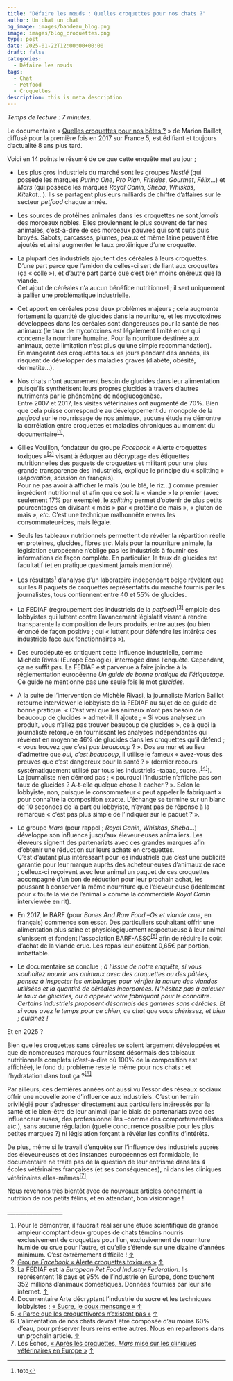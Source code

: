 ```yaml
---
title: "Défaire les nœuds : Quelles croquettes pour nos chats ?"
author: Un chat un chat
bg_image: images/bandeau_blog.png
image: images/blog_croquettes.png
type: post
date: 2025-01-22T12:00:00+00:00
draft: false
categories:
  - Défaire les nœuds
tags:
  - Chat
  - Petfood
  - Croquettes
description: this is meta description
---
```

*Temps de lecture : 7 minutes.*

Le documentaire « [Quelles croquettes pour nos bêtes ?](https://www.youtube.com/watch?v=ZJAdhwGte-o) » de Marion Baillot, diffusé pour la première fois en 2017 sur France 5, est édifiant et toujours d’actualité 8 ans plus tard.

Voici en 14 points le résumé de ce que cette enquête met au jour ;

* Les plus gros industriels du marché sont les groupes *Nestlé* (qui possède les marques *Purina One*, *Pro Plan*, *Friskies*, *Gourmet*, *Félix*…) et *Mars* (qui possède les marques *Royal Canin*, *Sheba*, *Whiskas*, *Kitekat*…). Ils se partagent plusieurs milliards de chiffre d’affaires sur le secteur *petfood* chaque année. 


* Les sources de protéines animales dans les croquettes ne sont *jamais* des morceaux nobles. Elles proviennent le plus souvent de farines animales, c’est-à-dire de ces morceaux pauvres qui sont cuits puis broyés. Sabots, carcasses, plumes, peaux et même laine peuvent être ajoutés et ainsi augmenter le taux protéinique d’une croquette.  


* La plupart des industriels ajoutent des céréales à leurs croquettes. D’une part parce que l’amidon de celles-ci sert de liant aux croquettes (ça « colle »), et d’autre part parce que c’est bien moins onéreux que la viande.\
    Cet ajout de céréales n’a aucun bénéfice nutritionnel ; il sert uniquement à pallier une problématique industrielle.  
* Cet apport en céréales pose deux problèmes majeurs ; cela augmente fortement la quantité de glucides dans la nourriture, et les mycotoxines développées dans les céréales sont dangereuses pour la santé de nos animaux (le taux de mycotoxines est légalement limité en ce qui concerne la nourriture humaine. Pour la nourriture destinée aux animaux, cette limitation n’est plus qu’une simple recommandation).\
    En mangeant des croquettes tous les jours pendant des années, ils risquent de développer des maladies graves (diabète, obésité, dermatite…).  
* Nos chats n’ont aucunement besoin de glucides dans leur alimentation puisqu’ils synthétisent leurs propres glucides à travers d’autres nutriments par le phénomène de néoglucogenèse.\
    Entre 2007 et 2017, les visites vétérinaires ont augmenté de 70%. Bien que cela puisse correspondre au développement du monopole de la *petfood* sur le nourrissage de nos animaux, aucune étude ne démontre la
     corrélation entre croquettes et maladies chroniques au moment du documentaire<sup>[\[1\]](#footnote-1)</sup>.  
* Gilles Vouillon, fondateur du groupe *Facebook* « Alerte croquettes toxiques »<sup>[\[2\]](#footnote-2)</sup> visant à éduquer au décryptage des étiquettes nutritionnelles des paquets de croquettes et militant pour une plus grande transparence des industriels, explique le principe du « splitting » (*séparation*, *scission* en français).\
    Pour ne pas avoir à afficher le maïs (ou le blé, le riz…) comme premier ingrédient nutritionnel et afin que ce soit la « viande » le premier (avec seulement 17% par exemple), le *splitting* permet d’obtenir de plus petits pourcentages en divisant « maïs » par « protéine de maïs », « gluten de maïs », *etc*. C’est une technique malhonnête envers les consommateur·ices, mais légale.  
* Seuls les tableaux nutritionnels permettent de révéler la répartition réelle en protéines, glucides, fibres *etc*. Mais pour la nourriture animale, la législation européenne n’oblige pas les industriels à fournir ces informations de façon complète. En particulier, le taux de glucides est facultatif (et en pratique quasiment jamais mentionné).  
* Les résultats[^6] d’analyse d’un laboratoire indépendant belge révèlent que sur les 8 paquets de croquettes représentatifs du marché fournis par les journalistes, tous contiennent entre 40 et 55% de glucides.  
* La FEDIAF (regroupement des industriels de la *petfood*)<sup>[\[3\]](#footnote-3)</sup> emploie des lobbyistes qui luttent contre l’avancement législatif visant à rendre transparente la composition de leurs produits, entre autres (ou bien énoncé de façon positive ; qui « luttent pour défendre les intérêts des industriels face aux fonctionnaires »).  
* Des eurodéputé·es critiquent cette influence industrielle, comme Michèle Rivasi (Europe Écologie), interrogée dans l’enquête. Cependant, ça ne suffit pas. La FEDIAF est parvenue à faire joindre à la réglementation européenne *Un guide de bonne pratique de l’étiquetage*. Ce guide ne mentionne pas une seule fois le mot *glucides*.
* À la suite de l’intervention de Michèle Rivasi, la journaliste Marion Baillot retourne interviewer le lobbyiste de la FEDIAF au sujet de ce guide de bonne pratique. « C’est vrai que les animaux n’ont pas besoin de beaucoup de glucides » admet-il. Il ajoute ; « Si vous analysez un produit, vous n’allez pas trouver beaucoup de glucides », ce à quoi la journaliste rétorque en fournissant les analyses indépendantes qui révèlent en moyenne 46% de glucides dans les croquettes qu’il défend ; « vous trouvez que *c’est pas beaucoup* ? ». Dos au mur et au lieu d’admettre que *oui, c’est beaucoup*, il utilise le fameux « avez-vous des preuves que c’est dangereux pour la santé ? » (dernier recours systématiquement utilisé par tous les industriels –tabac, sucre…<sup>[\[4\]](#footnote-4)</sup>).\
    La journaliste n’en démord pas ; « pourquoi l’industrie n’affiche pas son taux de glucides ? A-t-elle quelque chose à cacher ? ». Selon le lobbyiste, non, puisque le consommateur « peut appeler le fabriquant » pour connaître la composition exacte. L’échange se termine sur un blanc de 10 secondes de la part du lobbyiste, n’ayant pas de réponse à la remarque « c’est pas plus simple de l’indiquer sur le paquet ? ».  
* Le groupe *Mars* (pour rappel ; *Royal Canin*, *Whiskas*, *Sheba*…) développe son influence jusqu’aux éleveur·euses animaliers. Les éleveurs signent des partenariats avec ces grandes marques afin d’obtenir une réduction sur leurs achats en croquettes.\
    C’est d’autant plus intéressant pour les industriels que c’est une publicité garantie pour leur marque auprès des acheteur·euses d’animaux de race ; celleux-ci reçoivent avec leur animal un paquet de ces croquettes accompagné d’un bon de réduction pour leur prochain achat, les poussant à conserver la même nourriture que l’éleveur·euse (idéalement pour « toute la vie de l’animal » comme la commerciale *Royal Canin* interviewée en rit).  
* En 2017, le BARF (pour *Bones And Raw Food* –*Os et viande crue*, en français) commence son essor. Des particuliers souhaitant offrir une alimentation plus saine et physiologiquement respectueuse à leur animal s’unissent et fondent l’association BARF-ASSO<sup>[\[5\]](#footnote-5)</sup> afin de réduire le coût d’achat de la viande crue. Les repas leur coûtent 0,65€ par portion, imbattable.  
* Le documentaire se conclue ; *à l’issue de notre enquête, si vous souhaitez nourrir vos animaux avec des croquettes ou des pâtées, pensez à inspecter les emballages pour vérifier la nature des viandes utilisées et la quantité de céréales incorporées. N’hésitez pas à calculer le taux de glucides, ou à appeler votre fabriquant pour le connaître. Certains industriels proposent désormais des gammes sans céréales. Et si vous avez le temps pour ce chien, ce chat que vous chérissez, et bien ; cuisinez !*

Et en 2025 ?

Bien que les croquettes sans céréales se soient largement développées et que de nombreuses marques fournissent désormais des tableaux nutritionnels complets (c’est-à-dire où 100% de la composition est affichée), le fond du problème reste le même pour nos chats : et l’hydratation dans tout ça ?<sup>[\[6\]](#footnote-6)</sup>

Par ailleurs, ces dernières années ont aussi vu l’essor des réseaux sociaux offrir une nouvelle zone d’influence aux industriels. C’est un terrain privilégié pour s’adresser directement aux particuliers intéressés par la santé et le bien-être de leur animal (par le biais de partenariats avec des influenceur·euses, des professionnel·les –comme des comportementalistes *etc.*), sans aucune régulation (quelle concurrence possible pour les plus petites marques ?) ni législation forçant à révéler les conflits d’intérêts.

De plus, même si le travail d’enquête sur l’influence des industriels auprès des éleveur·euses et des instances européennes est formidable, le documentaire ne traite pas de la question de leur entrisme dans les 4 écoles vétérinaires françaises (et ses conséquences), ni dans les cliniques vétérinaires elles-mêmes<sup>[\[7\]](#footnote-7)</sup>.

Nous revenons très bientôt avec de nouveaux articles concernant la nutrition de nos petits félins, et en attendant, bon visionnage !

\_\_\_\_\_\_\_\_\_\_\_\_\_\_\_\_\_\_\_\_
1. Pour le démontrer, il faudrait réaliser une étude scientifique de grande ampleur comptant deux groupes de chats témoins nourris exclusivement de croquettes pour l’un, exclusivement de nourriture humide ou crue pour l’autre, et qu’elle s’étende sur une dizaine d’années minimum. C’est extrêmement difficile ! [↑](#footnote-ref-1)
2. [Groupe *Facebook* « Alerte croquettes toxiques »](https://www.facebook.com/groups/alertescroquettes/?locale=fr_FR) [↑](#footnote-ref-2)
3. La FEDIAF est la *European Pet Food Industry Federation*. Ils représentent 18 pays et 95% de l’industrie en Europe, donc touchent 352 millions d’animaux domestiques. Données fournies par leur site internet. [↑](#footnote-ref-3)
4. Documentaire Arte décryptant l’industrie du sucre et les techniques lobbyistes ; [« Sucre, le doux mensonge »](https://www.youtube.com/watch?v=WuWAlXkGbCg) [↑](#footnote-ref-4)
5. [« Parce que les croquettivores n’existent pas »](https://barf-asso.fr/) [↑](#footnote-ref-5)
6. L’alimentation de nos chats devrait être composée d’au moins 60% d’eau, pour préserver leurs reins entre autres. Nous en reparlerons dans un prochain article. [↑](#footnote-ref-6)
7. Les Échos, [« Après les croquettes, *Mars* mise sur les cliniques vétérinaires en Europe »](https://www.lesechos.fr/industrie-services/conso-distribution/apres-les-croquettes-mars-mise-sur-les-cliniques-veterinaires-en-europe-1217821) [↑](#footnote-ref-7)
[^6]: toto